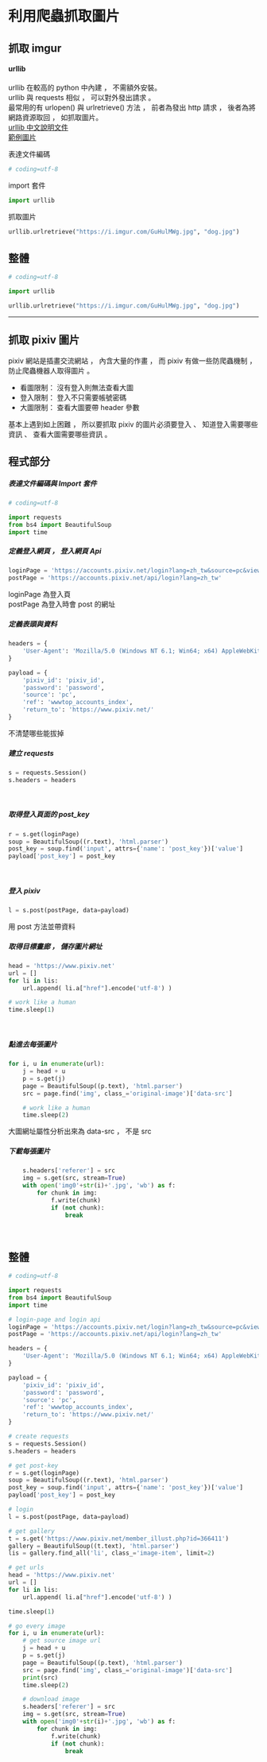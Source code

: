 # 利用爬蟲抓取圖片

## 抓取 imgur

#### urllib

urllib 在較高的 python 中內建 ， 不需額外安裝。
<br>
urllib 與 requests 相似 ， 可以對外發出請求 。
<br>
最常用的有 urlopen() 與 urlretrieve() 方法 ， 前者為發出 http 請求 ， 後者為將網路資源取回 ， 如抓取圖片。
<br>
[urllib 中文說明文件](https://docs.python.org.tw/3/howto/urllib2.html)
<br>
[範例圖片](https://i.imgur.com/GuHulMWg.jpg)


表達文件編碼
```python
# coding=utf-8
```

import 套件
```python
import urllib
```

抓取圖片
```python
urllib.urlretrieve("https://i.imgur.com/GuHulMWg.jpg", "dog.jpg")
```

## 整體

```python
# coding=utf-8

import urllib

urllib.urlretrieve("https://i.imgur.com/GuHulMWg.jpg", "dog.jpg")
```

<hr>

## 抓取 pixiv 圖片

pixiv 網站是插畫交流網站 ， 內含大量的作畫 ， 而 pixiv 有做一些防爬蟲機制 ， 防止爬蟲機器人取得圖片 。

- 看圖限制： 沒有登入則無法查看大圖
- 登入限制： 登入不只需要帳號密碼
- 大圖限制： 查看大圖要帶 header 參數

基本上遇到如上困難 ， 所以要抓取 pixiv 的圖片必須要登入 、 知道登入需要哪些資訊 、 查看大圖需要哪些資訊 。

## 程式部分

##### 表達文件編碼與 Import 套件

```python
# coding=utf-8

import requests
from bs4 import BeautifulSoup
import time
```

##### 定義登入網頁 ， 登入網頁 Api

```python
loginPage = 'https://accounts.pixiv.net/login?lang=zh_tw&source=pc&view_type=page&ref=wwwtop_accounts_index'
postPage = 'https://accounts.pixiv.net/api/login?lang=zh_tw'
```
loginPage 為登入頁
<br>
postPage 為登入時會 post 的網址

##### 定義表頭與資料

```python
headers = {
    'User-Agent': 'Mozilla/5.0 (Windows NT 6.1; Win64; x64) AppleWebKit/537.36 (KHTML, like Gecko) Chrome/65.0.3325.162 Safari/537.36'
}

payload = {
    'pixiv_id': 'pixiv_id',
    'password': 'password',
    'source': 'pc',
    'ref': 'wwwtop_accounts_index',
    'return_to': 'https://www.pixiv.net/'
}
```
不清楚哪些能拔掉
<br>

##### 建立 requests

```python
s = requests.Session()
s.headers = headers
```
<br>

##### 取得登入頁面的 post_key

```python
r = s.get(loginPage)
soup = BeautifulSoup((r.text), 'html.parser')
post_key = soup.find('input', attrs={'name': 'post_key'})['value']
payload['post_key'] = post_key
```
<br>

##### 登入 pixiv

```python
l = s.post(postPage, data=payload)
```
用 post 方法並帶資料
<br>

##### 取得目標畫廊 ， 儲存圖片網址

```python
head = 'https://www.pixiv.net'
url = []
for li in lis:
    url.append( li.a["href"].encode('utf-8') )

# work like a human
time.sleep(1)
```
<br>

##### 點進去每張圖片

```python
for i, u in enumerate(url):
    j = head + u
    p = s.get(j)
    page = BeautifulSoup((p.text), 'html.parser')
    src = page.find('img', class_='original-image')['data-src']

    # work like a human
    time.sleep(2)
```
大圖網址屬性分析出來為 data-src ， 不是 src
<br>

##### 下載每張圖片

```python
    s.headers['referer'] = src
    img = s.get(src, stream=True)
    with open('img0'+str(i)+'.jpg', 'wb') as f:
        for chunk in img:
            f.write(chunk)
            if (not chunk):
                break
```
<br>

## 整體

```python
# coding=utf-8

import requests
from bs4 import BeautifulSoup
import time

# login-page and login api
loginPage = 'https://accounts.pixiv.net/login?lang=zh_tw&source=pc&view_type=page&ref=wwwtop_accounts_index'
postPage = 'https://accounts.pixiv.net/api/login?lang=zh_tw'

headers = {
    'User-Agent': 'Mozilla/5.0 (Windows NT 6.1; Win64; x64) AppleWebKit/537.36 (KHTML, like Gecko) Chrome/65.0.3325.162 Safari/537.36'
}

payload = {
    'pixiv_id': 'pixiv_id',
    'password': 'password',
    'source': 'pc',
    'ref': 'wwwtop_accounts_index',
    'return_to': 'https://www.pixiv.net/'
}

# create requests
s = requests.Session()
s.headers = headers

# get post-key
r = s.get(loginPage)
soup = BeautifulSoup((r.text), 'html.parser')
post_key = soup.find('input', attrs={'name': 'post_key'})['value']
payload['post_key'] = post_key

# login
l = s.post(postPage, data=payload)

# get gallery
t = s.get('https://www.pixiv.net/member_illust.php?id=366411')
gallery = BeautifulSoup((t.text), 'html.parser')
lis = gallery.find_all('li', class_='image-item', limit=2)

# get urls
head = 'https://www.pixiv.net'
url = []
for li in lis:
    url.append( li.a["href"].encode('utf-8') )

time.sleep(1)

# go every image
for i, u in enumerate(url):
    # get source image url
    j = head + u
    p = s.get(j)
    page = BeautifulSoup((p.text), 'html.parser')
    src = page.find('img', class_='original-image')['data-src']
    print(src)
    time.sleep(2)

    # download image
    s.headers['referer'] = src
    img = s.get(src, stream=True)
    with open('img0'+str(i)+'.jpg', 'wb') as f:
        for chunk in img:
            f.write(chunk)
            if (not chunk):
                break
```